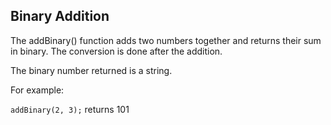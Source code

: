 ## Binary Addition

The addBinary() function adds two numbers together and returns their sum in binary. The conversion is done after the addition.

The binary number returned is a string.

For example:

`addBinary(2, 3);` returns 101